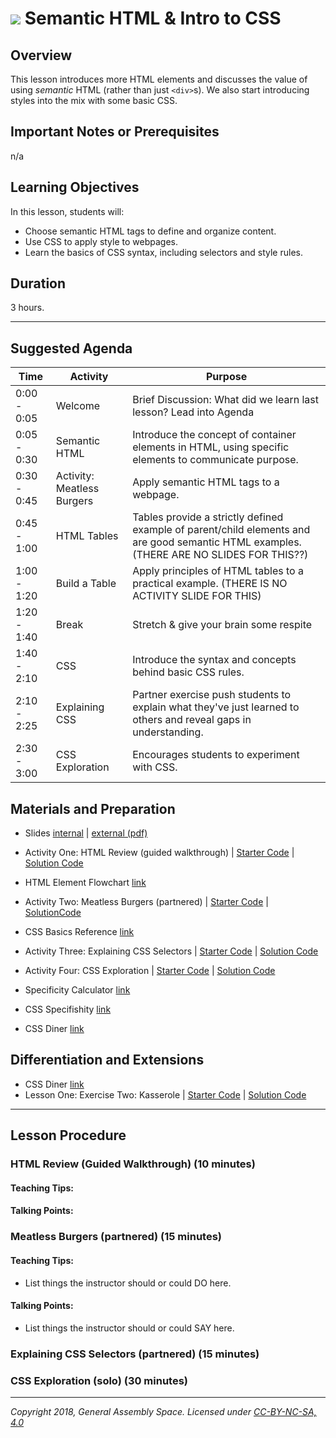 # ![](https://ga-dash.s3.amazonaws.com/production/assets/logo-9f88ae6c9c3871690e33280fcf557f33.png) Semantic HTML & Intro to CSS

## Overview
This lesson introduces more HTML elements and discusses the value of using _semantic_ HTML (rather than just `<div>`s). We also start introducing styles into the mix with some basic CSS.


## Important Notes or Prerequisites
n/a


## Learning Objectives
In this lesson, students will:
- Choose semantic HTML tags to define and
organize content.
- Use CSS to apply style to webpages.
- Learn the basics of CSS syntax, including selectors
and style rules.


## Duration
3 hours.

---

## Suggested Agenda

| Time | Activity | Purpose |
| --- | --- | --- |
| 0:00 - 0:05 | Welcome | Brief Discussion: What did we learn last lesson? Lead into Agenda |
| 0:05 - 0:30 | Semantic HTML | Introduce the concept of container elements in HTML, using specific elements to communicate purpose. |
| 0:30 - 0:45 | Activity: Meatless Burgers | Apply semantic HTML tags to a webpage. |
| 0:45 - 1:00 | HTML Tables | Tables provide a strictly defined example of parent/child elements and are good semantic HTML examples. (THERE ARE NO SLIDES FOR THIS??)|
| 1:00 - 1:20 | Build a Table | Apply principles of HTML tables to a practical example. (THERE IS NO ACTIVITY SLIDE FOR THIS) |
| 1:20 - 1:40 | Break | Stretch & give your brain some respite |
| 1:40 - 2:10 | CSS | Introduce the syntax and concepts behind basic CSS rules. |
| 2:10 - 2:25 | Explaining CSS | Partner exercise push students to explain what they've just learned to others and reveal gaps in understanding. |
| 2:30 - 3:00 | CSS Exploration | Encourages students to experiment with CSS. |



## Materials and Preparation

- Slides [internal](https://docs.google.com/presentation/d/1aytjxwm2DMrkJzYozdbDx2evUBQZGI_V9xFzyVVmzVY/edit#slide=id.g3dd4fa9b7e_0_239) | [external (pdf)](TODO)
- Activity One: HTML Review (guided walkthrough) | [Starter Code](https://codepen.io/GAmarketing/pen/JjjBWYd) | [Solution Code](https://codepen.io/GAmarketing/pen/XWWBMmL)
- HTML Element Flowchart [link](https://drive.google.com/file/d/1ZHYFov7OGasONOTKRYbmOJUAbRXEyC8v/view)
- Activity Two: Meatless Burgers (partnered) | [Starter Code](https://codepen.io/GAmarketing/pen/OJJwpMO) | [SolutionCode](https://codepen.io/GAmarketing/pen/KKKBWVG)
- CSS Basics Reference [link](https://codepen.io/GAmarketing/pen/QWWBpbB )
- Activity Three: Explaining CSS Selectors | [Starter Code](https://codepen.io/GAmarketing/pen/ZEEjeWZ ) | [Solution Code](https://codepen.io/GAmarketing/pen/vYYaxKx)
- Activity Four: CSS Exploration | [Starter Code](https://codepen.io/GAmarketing/pen/xxxJqRw ) | [Solution Code](https://codepen.io/GAmarketing/pen/rNNrZLg )

- Specificity Calculator [link](https://specificity.keegan.st/)
- CSS Specifishity [link](https://specifishity.com/specifishity.pdf)
- CSS Diner [link](https://flukeout.github.io/)


## Differentiation and Extensions
- CSS Diner [link](https://flukeout.github.io/)
- Lesson One: Exercise Two: Kasserole | [Starter Code](https://codepen.io/GAmarketing/pen/RwwyPLw) | [Solution Code](https://codepen.io/GAmarketing/pen/MWWGwoO)
---

## Lesson Procedure
### HTML Review (Guided Walkthrough) (10 minutes)

#### Teaching Tips:

#### Talking Points:


### Meatless Burgers (partnered) (15 minutes)

#### Teaching Tips:
- List things the instructor should or could DO here.

#### Talking Points:
- List things the instructor should or could SAY here.


### Explaining CSS Selectors (partnered) (15 minutes)

### CSS Exploration (solo) (30 minutes)



---
*Copyright 2018, General Assembly Space. Licensed under [CC-BY-NC-SA, 4.0](https://creativecommons.org/licenses/by-nc-sa/4.0/)*
